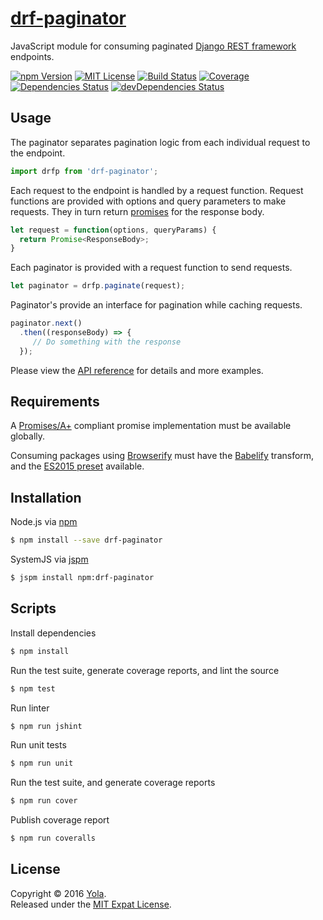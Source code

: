# [drf-paginator](https://github.com/yola/drf-paginator)

JavaScript module for consuming paginated [Django REST framework][drf] endpoints.

[drf]: http://www.django-rest-framework.org

[![npm Version][badge-npm]][package]
[![MIT License][badge-license]][license]
[![Build Status][badge-travis]][travis]
[![Coverage][badge-coveralls]][coveralls]
[![Dependencies Status][badge-david]][david]
[![devDependencies Status][badge-david-dev]][david]

[badge-coveralls]: https://img.shields.io/coveralls/yola/drf-paginator.svg?style=flat-square
[badge-david]: https://img.shields.io/david/yola/drf-paginator.svg?style=flat-square
[badge-david-dev]: https://img.shields.io/david/dev/yola/drf-paginator.svg?style=flat-square
[badge-license]: https://img.shields.io/badge/license-MIT-blue.svg?style=flat-square
[badge-npm]: https://img.shields.io/npm/v/drf-paginator.svg?style=flat-square
[badge-travis]: https://img.shields.io/travis/yola/drf-paginator.svg?style=flat-square
[coveralls]: https://coveralls.io/github/yola/drf-paginator
[david]: https://david-dm.org/yola/drf-paginator
[license]: https://github.com/yola/drf-paginator/blob/master/LICENSE
[package]: https://www.npmjs.com/package/drf-paginator
[travis]: https://travis-ci.org/yola/drf-paginator

## Usage

The paginator separates pagination logic from each individual request to the endpoint.

```javascript
import drfp from 'drf-paginator';
```

Each request to the endpoint is handled by a request function.
Request functions are provided with options and query parameters to make requests.
They in turn return [promises][promise-spec] for the response body.

```javascript
let request = function(options, queryParams) {
  return Promise<ResponseBody>;
}
```

Each paginator is provided with a request function to send requests.

```javascript
let paginator = drfp.paginate(request);
```

Paginator's provide an interface for pagination while caching requests.

```javascript
paginator.next()
  .then((responseBody) => {
     // Do something with the response
  });
```

Please view the [API reference][api] for details and more examples.

[api]: https://github.com/yola/drf-paginator/blob/master/API.md
[promise-spec]: https://promisesaplus.com/

## Requirements

A [Promises/A+][promise-spec] compliant promise implementation must be available globally.

Consuming packages using [Browserify][] must have the [Babelify][] transform, and the [ES2015 preset][] available.

[Babelify]: https://github.com/babel/babelify
[Browserify]: http://browserify.org/
[ES2015 preset]: https://babeljs.io/docs/plugins/preset-es2015/

## Installation

Node.js via [npm](https://www.npmjs.com)

```bash
$ npm install --save drf-paginator
```

SystemJS via [jspm](http://jspm.io)

```bash
$ jspm install npm:drf-paginator
```

## Scripts

Install dependencies

```bash
$ npm install
```

Run the test suite, generate coverage reports, and lint the source

```bash
$ npm test
```

Run linter

```bash
$ npm run jshint
```

Run unit tests

```bash
$ npm run unit
```

Run the test suite, and generate coverage reports

```bash
$ npm run cover
```

Publish coverage report

```bash
$ npm run coveralls
```

## License

Copyright &copy; 2016 [Yola](http://yola.com).
<br>Released under the [MIT Expat License][license].
